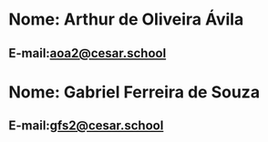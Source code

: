 # Nome: Arthur de Oliveira Ávila
## E-mail:aoa2@cesar.school

# Nome: Gabriel Ferreira de Souza
## E-mail:gfs2@cesar.school


